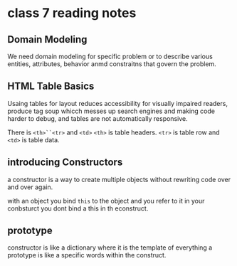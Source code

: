 # class 7 reading notes

## Domain Modeling

We need domain modeling for specific problem or to describe various entities, attributes, behavior anmd constraitns that govern the problem.

## HTML Table Basics

Usaing tables for layout reduces accessibility for visually impaired readers, produce tag soup whicch messes up search engines and making code harder to debug, and tables are not automatically responsive.

There is `<th>``<tr>` and `<td>` `<th>` is table headers. `<tr>` is table row and `<td>` is table data.

## introducing Constructors

a constructor is a way to create multiple objects without rewriting code over and over again.

with an object you bind `this` to the object and you refer to it in your conbsturct you dont bind a this in th econstruct.

## prototype

constructor is like a dictionary where it is the template of everything a prototype is like a specific words within the construct.
